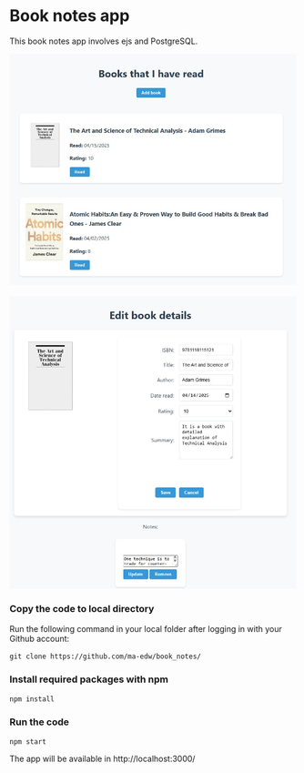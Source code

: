 # Book notes app

This book notes app involves ejs and PostgreSQL.
</br>

![alt text](images/image1.jpg)
</br>
</br>
![alt text](images/image3.jpg)

### Copy the code to local directory
Run the following command in your local folder after logging in with your Github account:
```
git clone https://github.com/ma-edw/book_notes/
```

### Install required packages with npm
```
npm install
```

### Run the code
```
npm start
```
The app will be available in http://localhost:3000/